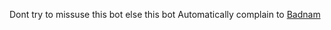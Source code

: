 Dont try to missuse this bot else this bot Automatically complain to [Badnam](https://t.me/Its_Badnam_xD)
